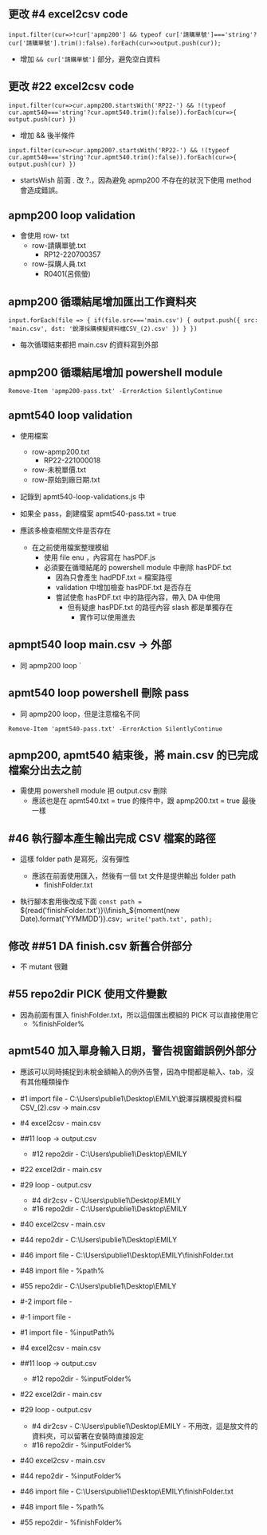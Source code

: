 ## **更改 #4 excel2csv code**

`input.filter(cur=>!cur['apmp200'] && typeof cur['請購單號']==='string'?cur['請購單號'].trim():false).forEach(cur=>output.push(cur));`

- 增加 `&& cur['請購單號']` 部分，避免空白資料

## **更改 #22 excel2csv code**

`input.filter(cur=>cur.apmp200.startsWith('RP22-') && !(typeof cur.apmt540==='string'?cur.apmt540.trim():false)).forEach(cur=>{ output.push(cur) })`

- 增加 && 後半條件

`input.filter(cur=>cur.apmp200?.startsWith('RP22-') && !(typeof cur.apmt540==='string'?cur.apmt540.trim():false)).forEach(cur=>{ output.push(cur) })`

- startsWish 前面 . 改 ?.，因為避免 apmp200 不存在的狀況下使用 method 會造成錯誤。

## **apmp200 loop validation**

- 會使用 row- txt
  - row-請購單號.txt
    - RP12-220700357
  - row-採購人員.txt
    - R0401(呂佩螢)

## **apmp200 循環結尾增加匯出工作資料夾**

`input.forEach(file => { if(file.src==='main.csv') { output.push({ src: 'main.csv', dst: '銳澤採購模擬資料檔CSV_(2).csv' }) } })`

- 每次循環結束都把 main.csv 的資料寫到外部

## **apmp200 循環結尾增加 powershell module**

`Remove-Item 'apmp200-pass.txt' -ErrorAction SilentlyContinue`

## **apmt540 loop validation**

- 使用檔案

  - row-apmp200.txt
    - RP22-221000018
  - row-未稅單價.txt
  - row-原始到廠日期.txt

- 記錄到 apmt540-loop-validations.js 中
- 如果全 pass，創建檔案 apmt540-pass.txt = true

- 應該多檢查相關文件是否存在
  - 在之前使用檔案整理模組
    - 使用 file enu ，內容寫在 hasPDF.js
    - 必須要在循環結尾的 powershell module 中刪除 hasPDF.txt
      - 因為只會產生 hadPDF.txt = 檔案路徑
      - validation 中增加檢查 hasPDF.txt 是否存在
      - 嘗試使愈 hasPDF.txt 中的路徑內容，帶入 DA 中使用
        - 但有疑慮 hasPDF.txt 的路徑內容 slash 都是單獨存在
          - 實作可以使用進去

## **apmpt540 loop main.csv -> 外部**

- 同 apmp200 loop
  `

## **apmt540 loop powershell 刪除 pass**

- 同 apmp200 loop，但是注意檔名不同

`Remove-Item 'apmt540-pass.txt' -ErrorAction SilentlyContinue`

## **apmp200, apmt540 結束後，將 main.csv 的已完成檔案分出去之前**

- 需使用 powershell module 把 output.csv 刪除
  - 應該也是在 apmt540.txt = true 的條件中，跟 apmp200.txt = true 最後一樣

## **#46 執行腳本產生輸出完成 CSV 檔案的路徑**

- 這樣 folder path 是寫死，沒有彈性

  - 應該在前面使用匯入，然後有一個 txt 文件是提供輸出 folder path
    - finishFolder.txt

- 執行腳本套用後改成下面
  `const path = `${read('finishFolder.txt')}\\finish_${moment(new Date).format('YYMMDD')}.csv`; write('path.txt', path);`

## **修改 ##51 DA finish.csv 新舊合併部分**

- 不 mutant 很難

## **#55 repo2dir PICK 使用文件變數**

- 因為前面有匯入 finishFolder.txt，所以這個匯出模組的 PICK 可以直接使用它
  - %finishFolder%

## **apmt540 加入單身輸入日期，警告視窗錯誤例外部分**

- 應該可以同時捕捉到未稅金額輸入的例外告警，因為中間都是輸入、tab，沒有其他種類操作

- #1 import file - C:\Users\publie1\Desktop\EMILY\銳澤採購模擬資料檔 CSV\_(2).csv -> main.csv
- #4 excel2csv - main.csv
- ##11 loop -> output.csv
  - #12 repo2dir - C:\Users\publie1\Desktop\EMILY
- #22 excel2dir - main.csv
- #29 loop - output.csv
  - #4 dir2csv - C:\Users\publie1\Desktop\EMILY
  - #16 repo2dir - C:\Users\publie1\Desktop\EMILY
- #40 excel2csv - main.csv
- #44 repo2dir - C:\Users\publie1\Desktop\EMILY
- #46 import file - C:\Users\publie1\Desktop\EMILY\finishFolder.txt
- #48 import file - %path%
- #55 repo2dir - C:\Users\publie1\Desktop\EMILY

- #-2 import file -
- #-1 import file -
- #1 import file - %inputPath%
- #4 excel2csv - main.csv
- ##11 loop -> output.csv
  - #12 repo2dir - %inputFolder%
- #22 excel2dir - main.csv
- #29 loop - output.csv
  - #4 dir2csv - C:\Users\publie1\Desktop\EMILY - 不用改，這是放文件的資料夾，可以留著在安裝時直接設定
  - #16 repo2dir - %inputFolder%
- #40 excel2csv - main.csv
- #44 repo2dir - %inputFolder%
- #46 import file - C:\Users\publie1\Desktop\EMILY\finishFolder.txt
- #48 import file - %path%
- #55 repo2dir - %finishFolder%
